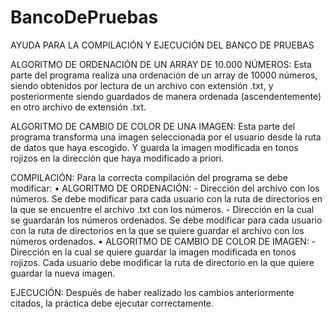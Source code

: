 # BancoDePruebas

AYUDA PARA LA COMPILACIÓN Y EJECUCIÓN DEL BANCO DE PRUEBAS

ALGORITMO DE ORDENACIÓN DE UN ARRAY DE 10.000 NÚMEROS:
	Esta parte del programa realiza una ordenación de un array de 10000 números, siendo obtenidos por lectura de un archivo con extensión .txt, y posteriormente siendo guardados de manera ordenada (ascendentemente) en otro archivo de extensión .txt.

ALGORITMO DE CAMBIO DE COLOR DE UNA IMAGEN:
	Esta parte del programa transforma una imagen seleccionada por el usuario desde la ruta de datos que haya escogido. Y guarda la imagen modificada en tonos rojizos en la dirección que haya modificado a priori.

COMPILACIÓN:
	Para la correcta compilación del programa se debe modificar:
    • ALGORITMO DE ORDENACIÓN:
	- Dirección del archivo con los números. Se debe modificar para cada usuario con la ruta de directorios en la que se encuentre el archivo .txt con los números.
	- Dirección en la cual se guardarán los números ordenados. Se debe modificar para cada usuario con la ruta de directorios en la que se quiere guardar el archivo con los números ordenados.
    • ALGORITMO DE CAMBIO DE COLOR DE IMAGEN:
	- Dirección en la cual se quiere guardar la imagen modificada en tonos rojizos. Cada usuario debe modificar la ruta de directorio en la que quiere guardar la nueva imagen.
     
EJECUCIÓN:
	Después de haber realizado los cambios anteriormente citados, la práctica debe ejecutar correctamente.
